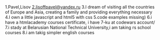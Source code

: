 1.Pavel,Lisov
2.lisoffpavel@yandex.ru
3.I dream of visiting all the countries of Europe and Asia, creating a family and providing everything necessary
4.I own a little javascript and html5 with css
5.code examples missing)
6.i have a htmlacademy courses certificate, i have 7-ku at codewars account/
7.i stady at Belarusian National Technical University,i am taking rs school courses
8.i am takig simpler english courses 